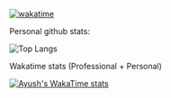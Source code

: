 <!---
- 👋 Hi, I’m @ayush933
- 👀 I’m interested in Competetive Programming and So
- 🌱 I'm currently learning python
- 📫 mrayushs933@gmail.com
--->
<!---
ayush933/ayush933 is a ✨ special ✨ repository because its `README.md` (this file) appears on your GitHub profile.
You can click the Preview link to take a look at your changes.
--->
[![wakatime](https://wakatime.com/badge/user/df4a7a33-0b9e-49e1-a175-dba232518af7.svg)](https://wakatime.com/@df4a7a33-0b9e-49e1-a175-dba232518af7)

Personal github stats:

![Top Langs](https://github-readme-stats.vercel.app/api/top-langs/?username=ayush933&layout=compact&theme=shadow_red)


Wakatime stats (Professional + Personal) 

[![Ayush's WakaTime stats](https://github-readme-stats.vercel.app/api/wakatime?username=ayush933&layout=compact&theme=shadow_red)](https://github.com/anuraghazra/github-readme-stats)

